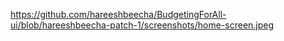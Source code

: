 https://github.com/hareeshbeecha/BudgetingForAll-ui/blob/hareeshbeecha-patch-1/screenshots/home-screen.jpeg
